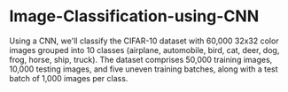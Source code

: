 # Image-Classification-using-CNN
Using a CNN, we'll classify the CIFAR-10 dataset with 60,000 32x32 color images grouped into 10 classes (airplane, automobile, bird, cat, deer, dog, frog, horse, ship, truck). The dataset comprises 50,000 training images, 10,000 testing images, and five uneven training batches, along with a test batch of 1,000 images per class.
